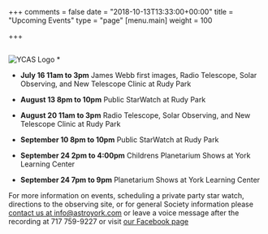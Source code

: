 +++
comments = false
date = "2018-10-13T13:33:00+00:00"
title = "Upcoming Events"
type = "page"
[menu.main]
weight = 100

+++

## 
![YCAS Logo](../img/YCAS2018b.jpg "York County Astronomical Society")
*

* **July 16 11am to 3pm** James Webb first images, Radio Telescope, Solar Observing, and New Telescope Clinic at Rudy Park

* **August 13 8pm to 10pm** Public StarWatch at Rudy Park

* **August 20 11am to 3pm** Radio Telescope, Solar Observing, and New Telescope Clinic at Rudy Park

* **September 10 8pm to 10pm** Public StarWatch at Rudy Park

* **September 24 2pm to 4:00pm** Childrens Planetarium Shows at York Learning Center

* **September 24 7pm to 9pm** Planetarium Shows at York Learning Center

For more information on events, scheduling a private party star watch, directions to the observing site, or for general Society information please [contact us at info@astroyork.com](info@astroyork.com) or leave a voice message after the recording at 717 759-9227 or visit [our Facebook page](https://www.facebook.com/astroyork)

